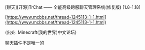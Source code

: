 \[聊天\]\[开源\]TrChat —— 全能高级跨服聊天管理系统\(修复版\) \[1.8-1.18\]

[https://www.mcbbs.net/thread-1245113-1-1.html](https://www.mcbbs.net/thread-1245113-1-1.html)

\(出处: Minecraft\(我的世界\)中文论坛\)

聊天插件不是唯一的

